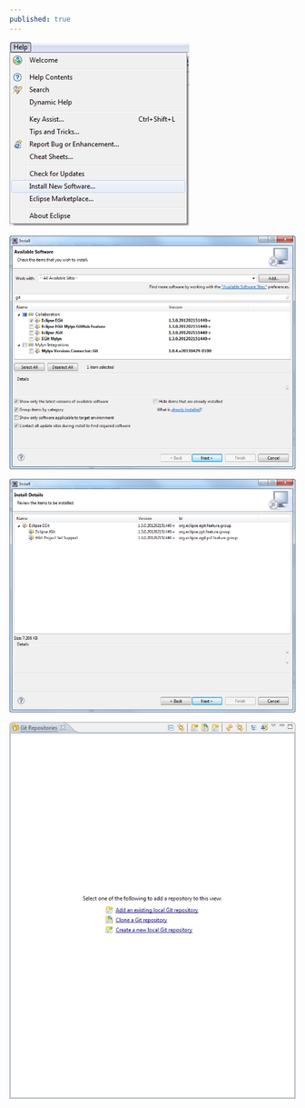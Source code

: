 ```yaml
---
published: true
---
```



![menuHelpInstallNewSoftware.png](/images/posts/eGit-and-Eclipse/menuHelpInstallNewSoftware.png)

![installEGit.png](/images/posts/eGit-and-Eclipse/installEGit.png)

![installEGit-2.png](/images/posts/eGit-and-Eclipse/installEGit-2.png)

![gitRepoBlank.png](/images/posts/eGit-and-Eclipse/gitRepoBlank.png)